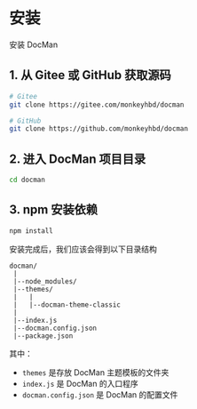 # 安装

安装 DocMan

## 1. 从 Gitee 或 GitHub 获取源码

```sh
# Gitee
git clone https://gitee.com/monkeyhbd/docman

# GitHub
git clone https://github.com/monkeyhbd/docman
```

## 2. 进入 DocMan 项目目录

```sh
cd docman
```

## 3. npm 安装依赖

```sh
npm install
```

安装完成后，我们应该会得到以下目录结构

```
docman/
 |
 |--node_modules/
 |--themes/
 |   |
 |   |--docman-theme-classic
 |
 |--index.js
 |--docman.config.json
 |--package.json
```

其中：

- `themes` 是存放 DocMan 主题模板的文件夹
- `index.js` 是 DocMan 的入口程序
- `docman.config.json` 是 DocMan 的配置文件
